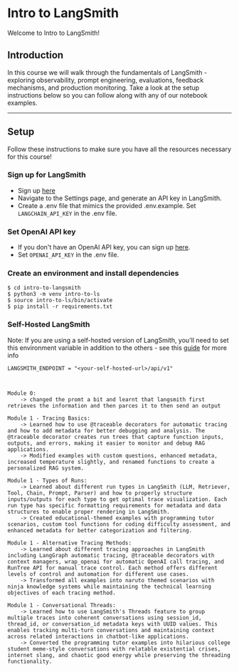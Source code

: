 # Intro to LangSmith

Welcome to Intro to LangSmith!

## Introduction
In this course we will walk through the fundamentals of LangSmith - exploring observability, prompt engineering, evaluations, feedback mechanisms, and production monitoring. Take a look at the setup instructions below so you can follow along with any of our notebook examples.

---

## Setup
Follow these instructions to make sure you have all the resources necessary for this course!

### Sign up for LangSmith
* Sign up [here](https://smith.langchain.com/) 
* Navigate to the Settings page, and generate an API key in LangSmith.
* Create a .env file that mimics the provided .env.example. Set `LANGCHAIN_API_KEY` in the .env file.

### Set OpenAI API key
* If you don't have an OpenAI API key, you can sign up [here](https://openai.com/index/openai-api/).
* Set `OPENAI_API_KEY` in the .env file.

### Create an environment and install dependencies
```
$ cd intro-to-langsmith
$ python3 -m venv intro-to-ls
$ source intro-to-ls/bin/activate
$ pip install -r requirements.txt
```

### Self-Hosted LangSmith
Note: If you are using a self-hosted version of LangSmith, you'll need to set this environment variable in addition to the others - see this [guide](https://docs.smith.langchain.com/self_hosting/usage) for more info
```
LANGSMITH_ENDPOINT = "<your-self-hosted-url>/api/v1"



Module 0:
    -> changed the promt a bit and learnt that langsmith first retrieves the information and then parces it to then send an output

Module 1 - Tracing Basics:
    -> Learned how to use @traceable decorators for automatic tracing and how to add metadata for better debugging and analysis. The @traceable decorator creates run trees that capture function inputs, outputs, and errors, making it easier to monitor and debug RAG applications.
    -> Modified examples with custom questions, enhanced metadata, increased temperature slightly, and renamed functions to create a personalized RAG system.

Module 1 - Types of Runs:
    -> Learned about different run types in LangSmith (LLM, Retriever, Tool, Chain, Prompt, Parser) and how to properly structure inputs/outputs for each type to get optimal trace visualization. Each run type has specific formatting requirements for metadata and data structures to enable proper rendering in LangSmith.
    -> Created educational-themed examples with programming tutor scenarios, custom tool functions for coding difficulty assessment, and enhanced metadata for better categorization and filtering.

Module 1 - Alternative Tracing Methods:
    -> Learned about different tracing approaches in LangSmith including LangGraph automatic tracing, @traceable decorators with context managers, wrap_openai for automatic OpenAI call tracing, and RunTree API for manual trace control. Each method offers different levels of control and automation for different use cases.
    -> Transformed all examples into naruto themed scenarios with ninja knowledge systems while maintaining the technical learning objectives of each tracing method.

Module 1 - Conversational Threads:
    -> Learned how to use LangSmith's Threads feature to group multiple traces into coherent conversations using session_id, thread_id, or conversation_id metadata keys with UUID values. This enables tracking multi-turn conversations and maintaining context across related interactions in chatbot-like applications.
    -> Converted the programming tutor examples into hilarious college student meme-style conversations with relatable existential crises, internet slang, and chaotic good energy while preserving the threading functionality.
```
